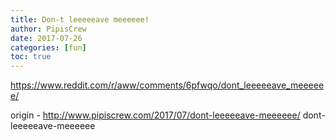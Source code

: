```yaml
---
title: Don-t leeeeeave meeeeee!
author: PipisCrew
date: 2017-07-26
categories: [fun]
toc: true
---
```


https://www.reddit.com/r/aww/comments/6pfwqo/dont_leeeeeave_meeeeee/

origin - http://www.pipiscrew.com/2017/07/dont-leeeeeave-meeeeee/ dont-leeeeeave-meeeeee